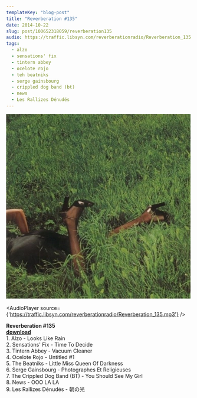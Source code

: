 ```yaml
---
templateKey: "blog-post"
title: "Reverberation #135"
date: 2014-10-22
slug: post/100652318059/reverberation135
audio: https://traffic.libsyn.com/reverberationradio/Reverberation_135.mp3
tags:
  - alzo
  - sensations' fix
  - tintern abbey
  - ocelote rojo
  - teh beatniks
  - serge gainsbourg
  - crippled dog band (bt)
  - news
  - Les Rallizes Dénudés
---
```


![Reverberation #135](../images/9ce48b19a385d3eb37fb2b31dc8ec8f67e3ce6456d7af26db8dc525ba8177fe2.jpg)

<AudioPlayer source={'https://traffic.libsyn.com/reverberationradio/Reverberation_135.mp3'} />

<p><strong>Reverberation #135<a href="https://traffic.libsyn.com/reverberationradio/Reverberation_135.mp3" target="_blank"><br />download<br /></a></strong>1. Alzo - Looks Like Rain<br />2. Sensations' Fix - Time To Decide<br />3. Tintern Abbey - Vacuum Cleaner<br />4. Ocelote Rojo - Untitled #1<br />5. The Beatniks - Little Miss Queen Of Darkness<br />6. Serge Gainsbourg - Photographes Et Religieuses<br />7. The Crippled Dog Band (BT) - You Should See My Girl<br />8. News - OOO LA LA&nbsp;<br />9.&nbsp;Les Rallizes D&eacute;nud&eacute;s -&nbsp;&#26397;&#12398;&#20809;&nbsp;</p>
